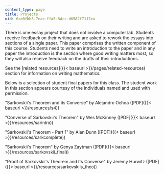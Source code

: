 ```yaml
---
content_type: page
title: Projects
uid: 6ae0fbb5-7eae-ffa5-84cc-d6582f7117ea
---
```


There is one essay project that does not involve a computer lab. Students receive feedback on their writing and are asked to rework the essays into sections of a single paper. This paper comprises the written component of this course. Students need to write an introduction to the paper and in any paper the introduction is the section where good writing matters most, so they will also receive feedback on the drafts of their introductions.

See the [related resources]({{< baseurl >}}/pages/related-resources) section for information on writing mathematics.

Below is a selection of student final papers for this class. The student work in this section appears courtesy of the individuals named and used with permission.

"Sarkovskii's Theorem and its Converse" by Alejandro Ochoa ([PDF]({{< baseurl >}}/resources/s4))

"Converse of Sarkovskii's Theorem" by Wes McKinney ([PDF]({{< baseurl >}}/resources/sarintro))

"Sarkovskii's Theorem - Part 1" by Alan Dunn ([PDF]({{< baseurl >}}/resources/sarkcomplete))

"Sarkovskii's Theorem" by Genya Zaytman ([PDF]({{< baseurl >}}/resources/sarkovskii_final))

"Proof of Sarkovskii's Theorem and Its Converse" by Jeremy Hurwitz ([PDF]({{< baseurl >}}/resources/sarkovskiis_theo))